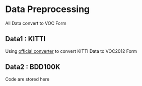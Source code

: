 Data Preprocessing
====
All Data convert to VOC Form
## Data1 : KITTI

Using [official converter](https://github.com/umautobots/vod-converter) to convert KITTI Data to VOC2012 Form<br>

## Data2 : BDD100K

Code are stored here <br>